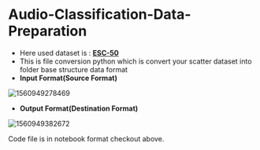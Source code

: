 # Audio-Classification-Data-Preparation

* Here used dataset is : [**ESC-50**](https://github.com/karoldvl/ESC-50)
* This is file conversion python which is convert your scatter dataset into folder base structure data format
* **Input Format(Source Format)**

![1560949278469](https://github.com/sw-ot-ashishpatel/Audio-Classification-Data-Preparation/blob/master/images/1560949278469.png)

* **Output Format(Destination Format)**

![1560949382672](https://github.com/sw-ot-ashishpatel/Audio-Classification-Data-Preparation/blob/master/images/1560949382672.png)



Code file is in notebook format checkout above.




